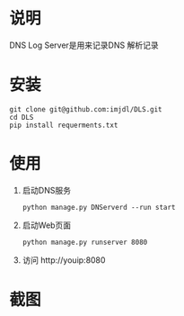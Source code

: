 # 说明
DNS Log Server是用来记录DNS 解析记录

# 安装
```
git clone git@github.com:imjdl/DLS.git
cd DLS
pip install requerments.txt
```
# 使用
1. 启动DNS服务
    
    `python manage.py DNServerd --run start`
2. 启动Web页面

    `python manage.py runserver 8080`

3. 访问 http://youip:8080

# 截图
